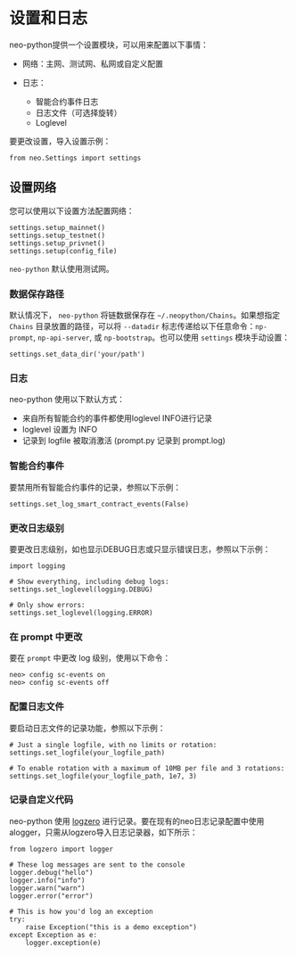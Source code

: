 # 设置和日志

neo-python提供一个设置模块，可以用来配置以下事情：

- 网络：主网、测试网、私网或自定义配置
- 日志：

  - 智能合约事件日志
  - 日志文件（可选择旋转）
  - Loglevel

要更改设置，导入设置示例：

```
from neo.Settings import settings
```

## 设置网络

您可以使用以下设置方法配置网络：

```
settings.setup_mainnet()
settings.setup_testnet()
settings.setup_privnet()
settings.setup(config_file)
```

`neo-python` 默认使用测试网。

### 数据保存路径

默认情况下， `neo-python` 将链数据保存在 `~/.neopython/Chains`。如果想指定 `Chains` 目录放置的路径，可以将 `--datadir` 标志传递给以下任意命令：`np-prompt`, `np-api-server`, 或 `np-bootstrap`。也可以使用 `settings` 模块手动设置：

```
settings.set_data_dir('your/path')
```

### 日志

neo-python 使用以下默认方式：

- 来自所有智能合约的事件都使用loglevel INFO进行记录
- loglevel 设置为 INFO
- 记录到 logfile 被取消激活 (prompt.py 记录到 prompt.log)

### 智能合约事件

要禁用所有智能合约事件的记录，参照以下示例：

```
settings.set_log_smart_contract_events(False)
```

### 更改日志级别

要更改日志级别，如也显示DEBUG日志或只显示错误日志，参照以下示例：

```
import logging

# Show everything, including debug logs:
settings.set_loglevel(logging.DEBUG)

# Only show errors:
settings.set_loglevel(logging.ERROR)
```

### 在 prompt 中更改

要在 `prompt` 中更改 log 级别，使用以下命令： 

```
neo> config sc-events on
neo> config sc-events off
```

### 配置日志文件

要启动日志文件的记录功能，参照以下示例：

```
# Just a single logfile, with no limits or rotation:
settings.set_logfile(your_logfile_path)

# To enable rotation with a maximum of 10MB per file and 3 rotations:
settings.set_logfile(your_logfile_path, 1e7, 3)

```

### 记录自定义代码

neo-python 使用 [logzero](https://logzero.readthedocs.io/) 进行记录。要在现有的neo日志记录配置中使用alogger，只需从logzero导入日志记录器，如下所示：

```
from logzero import logger

# These log messages are sent to the console
logger.debug("hello")
logger.info("info")
logger.warn("warn")
logger.error("error")

# This is how you'd log an exception
try:
    raise Exception("this is a demo exception")
except Exception as e:
    logger.exception(e)
```

